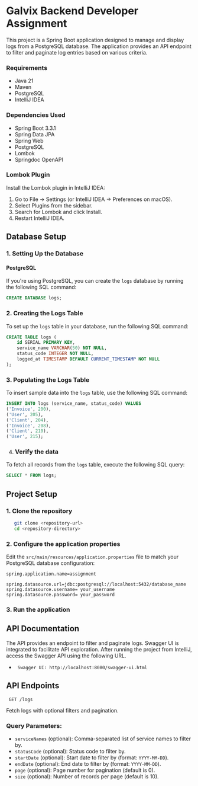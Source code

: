 # Galvix Backend Developer Assignment
This project is a Spring Boot application designed to manage and display logs from a PostgreSQL database. The application provides an API endpoint to filter and paginate log entries based on various criteria.

### Requirements
- Java 21
- Maven
- PostgreSQL
- IntelliJ IDEA

### Dependencies Used
- Spring Boot 3.3.1
- Spring Data JPA
- Spring Web
- PostgreSQL
- Lombok
- Springdoc OpenAPI

### Lombok Plugin
Install the Lombok plugin in IntelliJ IDEA:
1. Go to File -> Settings (or IntelliJ IDEA -> Preferences on macOS).
2. Select Plugins from the sidebar.
3. Search for Lombok and click Install.
4. Restart IntelliJ IDEA.

## Database Setup

### 1. Setting Up the Database
   #### PostgreSQL
If you're using PostgreSQL, you can create the `logs` database by running the following SQL command:

```sql
CREATE DATABASE logs;
```
### 2. Creating the Logs Table
To set up the `logs` table in your database, run the following SQL command:

```sql
CREATE TABLE logs (
    id SERIAL PRIMARY KEY,
    service_name VARCHAR(50) NOT NULL,
    status_code INTEGER NOT NULL,
    logged_at TIMESTAMP DEFAULT CURRENT_TIMESTAMP NOT NULL
);
```

### 3. Populating the Logs Table
To insert sample data into the `logs` table, use the following SQL command:

```sql
INSERT INTO logs (service_name, status_code) VALUES 
('Invoice', 200), 
('User', 205),
('Client', 204),
('Invoice', 208), 
('Client', 210),
('User', 215);
```
4. ### Verify the data
To fetch all records from the `logs` table, execute the following SQL query:

```sql
SELECT * FROM logs;
```
## Project Setup
### 1. Clone the repository

```bash
   git clone <repository-url>
   cd <repository-directory>
```
### 2. Configure the application properties
Edit the `src/main/resources/application.properties` file to match your PostgreSQL database configuration:

```properties
spring.application.name=assignment

spring.datasource.url=jdbc:postgresql://localhost:5432/database_name
spring.datasource.username= your_username
spring.datasource.password= your_password
```
### 3. Run the application

## API Documentation
The API provides an endpoint to filter and paginate logs. Swagger UI is integrated to facilitate API exploration.
After running the project from IntelliJ, access the Swagger API using the following URL.

- ` Swagger UI: http://localhost:8080/swagger-ui.html`

## API Endpoints
` GET /logs`

Fetch logs with optional filters and pagination.

### Query Parameters:
- `serviceNames` (optional): Comma-separated list of service names to filter by.
- `statusCode` (optional): Status code to filter by.
- `startDate` (optional): Start date to filter by (format: `YYYY-MM-DD`).
- `endDate` (optional): End date to filter by (format: `YYYY-MM-DD`).
- `page` (optional): Page number for pagination (default is 0).
- `size` (optional): Number of records per page (default is 10).
